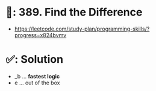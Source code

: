 # 📄: 389. Find the Difference

- https://leetcode.com/study-plan/programming-skills/?progress=x824bvmv

# ✅: Solution

- _b ... **fastest logic**
- e ... out of the box
